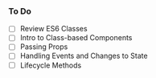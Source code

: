 ### To Do

- [ ] Review ES6 Classes
- [ ] Intro to Class-based Components
- [ ] Passing Props
- [ ] Handling Events and Changes to State
- [ ] Lifecycle Methods
